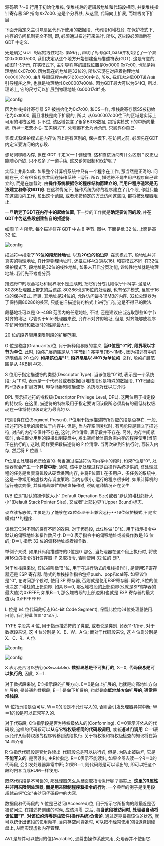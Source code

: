 源码第 7～9 行用于初始化堆栈, 使堆栈段的逻辑段地址和代码段相同, 并使堆栈指针寄存器 SP 指向 0x7c00. 这是个分界线, 从这里, 代码向上扩展, 而堆栈向下扩展. 

下面开始定义主引导扇区代码所使用的数据段、代码段和堆栈段. 在保护模式下, 内存的访问机制完全不同, 即, 必须通过描述符来进行. 所以, 这些段必须重新在 GDT 中定义. 

先是确定 GDT 的起始线性地址. 第96行, 声明了标号gdt_base并初始化了一个双字0x00007e00, 我们决定从这个地方开始创建全局描述符表(GDT). 这是有意的, 如图11-3所示, 在实模式下, 主引导程序的加载位置是0x0000:0x7c00, 也就是物理地址0x07c00. 因为现在的地址是32位的, 所以它现在对应着物理地址 0x00007c00. 主引导扇区程序共512(0x200)字节, 所以, 我们决定把GDT设在主引导程序之后, 也就是物理地址0x00007e00处. 因为GDT最大可以为64KB, 所以, 理论上, 它的尺寸可以扩展到物理地址 0x00017dff 处. 

![config](images/3.png)

因为堆栈指针寄存器 SP 被初始化为0x7c00, 和CS一样, 堆栈段寄存器SS被初始化为0x0000, 而且堆栈是向下扩展的, 所以, 从0x00007c00往下的区域是实际上可用的堆栈区域. 只不过, 该区域包含了很多BIOS数据, 包括实模式下的中断向量表, 所以一定要小心. 在实模式下, 处理器不会为此负责, 只能靠你自己. 

实模式和保护模式在内存访问上是有区别的, 保护模下, 在访问之前, 必须先在GDT内定义要访问的内存段. 

想访问哪段内存, 就在 GDT 中定义一个描述符, 这和直接访问有什么区别？反正也能随心所欲, 只不过多了一道手续, 这又谈何限制和保护呢？

实际上并非如此. 如果整个计算机系统中只有一个程序在工作, 那当然是正确的. 问题在于, 会有很多程序共同在操作系统上运行. 所以, 描述符不是由用户程序自己建立的, 而是在加载时, 由**操作系统根据你的程序结构而建立的**, 而**用户程序通常是无法建立和修改GDT的**. 在这种情况下, 操作系统为你的程序建立了几个段, 你就只能在这些段内工作, 超出这个范围, 或者未按预定的方法访问这些段, 都将被处理器阻止. 

一旦**确定了GDT在内存中的起始位置**, 下一步的工作就是**确定要访问的段**, 并**在GDT中为这些段创建各自的描述符**. 

如图 11-4 所示, 每个描述符在 GDT 中占 8 字节. 图中, 下面是低 32 位, 上面是高 32 位. 

![config](images/4.png)

描述符中指定了**32位的段起始地址**, 以及**20位的段边界**. 在实模式下, 段地址并非真实的物理地址, 在计算物理地址时, 还要左移4位(乘以16). 和实模式不同, 在32位保护模式下, 段地址是32位的线性地址, 如果未开启分页功能, 该线性地址就是物理地址. 我们先不考虑分页. 

描述符中的段基地址和段界限不是连续的, 把它们分成几段似乎不科学. 这是从80286处理器上带来的后遗症. 80286也是16位的处理器, 也有保护模式, 但属于16位的保护模式. 而且, 其地址是24位的, 允许访问最多16MB的内存. 32位处理器为了保持同80286的兼容, 只能在旧描述符的格式上进行扩充, 这是不得已的做法. 

段基地址可以是 0～4GB 范围内的任意地址, 不过, 还是建议应当选取那些16字节对齐的地址. 尽管对于Intel处理器来说, 允许不对齐的地址, 但是, 对齐能够使程序在访问代码和数据时的性能最大化. 

20 位的段界限用来限制段的扩展范围. 

G 位是粒度(Granularity)位, 用于解释段界限的含义. **当G位是"0"时, 段界限以字节为单位**. 此时, 段的扩展范围是从 1 字节到 1 兆字节(1B～1MB), 因为描述符中的界限值是 20 位的. **如果该位是"1", 段界限是以 4KB 为单位的**. 这样, 段的扩展范围是从 4KB到 4GB. 

S 位用于指定描述符的类型(Descriptor Type). 当该位是"0"时, 表示是一个系统段; 为"1"时, 表示是一个代码段或者数据段(堆栈段也是特殊的数据段, TYPE里面的E位表示扩展方向), 即存储器的段描述符. 系统段将在以后介绍. 

DPL 表示描述符的特权级(Descriptor Privilege Level, DPL). 这两位用于指定段的特权级. 在这里, 描述符的特权级用于指定要访问该段所必须具有的最低特权级. 现在一律将特权级设定为最高的 0. 

P是段存在位(Segment Present). P位用于指示描述符所对应的段是否存在. 一般, 描述符所指示的段都位于内存中. 但是, 当内存空间紧张时, 有可能只是建立了描述符, 对应的内存空间并不存在, 这时, P位清零, 表示段并不存在. 另外, 内存空间紧张时, 会把很少用到的段换出到硬盘中, 腾出空间给当前急需内存的程序使用(当前正在执行的), 这时, 同样要把段描述符的 P 位清零. 当再次轮到它执行时, 再装入内存, 然后将 P 位置 1. 

P位是由处理器负责检查的. 每当通过描述符访问内存中的段时, 如果P位是"0", 处理器就会产生一个**异常中断**. 通常, 该中断处理过程是由操作系统提供的, 该处理过程的任务是负责将该段从硬盘换回内存, 并将P位置1. 在多用户、多任务的系统中, 这是一种常用的虚拟内存调度策略. 当内存很小, 运行的程序很多时, 如果计算机的运行速度变慢, 并伴随着繁忙的硬盘操作时, 说明这种情况正在发生. 

D/B 位是"默认的操作数大小"(Default Operation Size)或者"默认的堆栈指针大小"(Default Stack Pointer Size), 又或者"上部边界"(Upper Bound)标志. 

设立该标志位, 主要是为了能够在32位处理器上兼容运行**16位保护模式(不是实模式)**的程序. 

该标志位对不同的段有不同的效果. 对于代码段, 此位称做"D"位, 用于指示指令中默认的偏移地址和操作数尺寸. D＝0 表示指令中的偏移地址或者操作数是 16 位的; D＝1, 指示 32 位的偏移地址或者操作数. 

举例子来说, 如果代码段描述符的D位是0, 那么, 当处理器在这个段上执行时, 将使用16位的指令指针寄存器 IP 来取指令, 否则使用 32 位的 EIP. 

对于堆栈段来说, 该位被叫做"B"位, 用于在进行隐式的堆栈操作时, 是使用SP寄存器还是
ESP 寄存器. 隐式的堆栈操作指令包括push、pop和call等. 如果该位是"0", 在访问那个段时, 使用 SP 寄存器, 否则就是使用ESP寄存器. 同时, B位的值也决定了堆栈的上部边界. 如果 B＝0, 那么堆栈段的上部边界(也就是SP寄存器的最大值)为0xFFFF; 如果B＝1, 那么堆栈段的上部边界(也就是 ESP 寄存器的最大值)为 0xFFFFFFFF. 

L 位是 64 位代码段标志(64-bit Code Segment), 保留此位给64位处理器使用. 目前, 我们将此位置"0"即可. 

TYPE 字段共 4 位, 用于指示描述符的子类型, 或者说是类别. 如表11-1所示, 对于数据段来说, 这 4 位分别是 X、E、W、A 位; 而对于代码段来说, 这 4 位则分别是 X、C、R、A 位. 

![config](images/5.png)

![config](images/13.png)

X 表示是否可以执行(eXecutable). **数据段总是不可执行的**, X＝0; **代码段总是可以执行的**, 因此, X＝1. 

对于数据段来说, E位指示段的扩展方向. E＝0是向上扩展的, 也就是向高地址方向扩展的, 是普通的数据段; E＝1 是向下扩展的, 也就是**向低地址方向扩展的, 通常是堆栈段**. 

W 位指示段是否可写, W＝0的段是不允许写入的, 否则会引发处理器异常中断; W＝1的段是可以正常写入的. 

对于代码段, C位指示段是否为特权级依从的(Conforming). C＝0表示非依从的代码段, 这样的代码段可以**从与它特权级相同的代码段调用**, 或者**通过门调用**; C＝1表示允许从低特权级的程序转移到该段执行. 关于特权级和特权级检查的知识将在第 14 章介绍. 

R 位指示代码段是否允许读出. 代码段总是可以执行的, 但是, 为防止被破坏, 它是**不能写入的**. 是否读出, 由R位指定. R＝0表示不能读出, 如果企图去读一个R＝0的代码段, 会引发处理器异常中断; 如果R＝1, 则代码段是可以读出的, 即可以把这个段的内容当成ROM一样使用. 

既然代码段是不可读的, 那处理器怎么从里面取指令执行呢？事实上, **这里的R属性并非用来限制处理器, 而是用来限制程序和指令的行为**. 一个典型的例子是使用段超越前缀"CS:"来访问代码段中的内容. 

数据段和代码段的 A 位是已访问(Accessed)位, 用于指示它所指向的段最近是否被访问过. 在描述符创建的时候, 应该清零. 之后, 每**当该段被访问时, 处理器自动将该位置"1"**. **对该位的清零是由软件(操作系统)负责的**, 通过定期监视该位的状态, 就可以统计出该段的使用频率. 当内存空间紧张时, 可以把不经常使用的段退避到硬盘上, 从而实现虚拟内存管理. 

AVL是软件可以使用的位(Available), 通常由操作系统来用, 处理器并不使用它. 